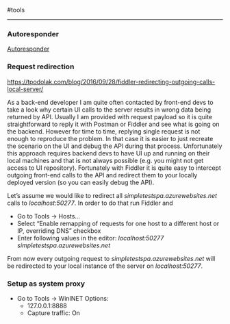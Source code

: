 #tools 

---

### Autoresponder
[Autoresponder](https://docs.telerik.com/fiddler/knowledge-base/autoresponder)

### Request redirection

https://tpodolak.com/blog/2016/09/28/fiddler-redirecting-outgoing-calls-local-server/

As a back-end developer I am quite often contacted by front-end devs to take a look why certain UI calls to the server results in wrong data being returned by API. Usually I am provided with request payload so it is quite straightforward to reply it with Postman or Fiddler and see what is going on the backend. However for time to time, replying single request is not enough to reproduce the problem. In that case it is easier to just recreate the scenario on the UI and debug the API during that process. Unfortunately this approach requires backend devs to have UI up and running on their local machines and that is not always possible (e.g. you might not get access to UI repository). Fortunately with Fiddler it is quite easy to intercept outgoing front-end calls to the API and redirect them to your locally deployed version (so you can easily debug the API).

Let’s assume we would like to redirect all *simpletestspa.azurewebsites.net* calls to *localhost:50277*. 
In order to do that run Fiddler and 
- Go to Tools -> Hosts…
- Select “Enable remapping of requests for one host to a different host or IP, overriding DNS” checkbox
- Enter following values in the editor: *localhost:50277 simpletestspa.azurewebsites.net*

From now every outgoing request to *simpletestspa.azurewebsites.net* will be redirected to your local instance of the server on *localhost:50277*.

### Setup as system proxy

- Go to Tools -> WinINET Options:
	- 127.0.0.1:8888
	-  Capture traffic: On

